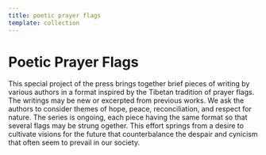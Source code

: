 ```yaml
---
title: poetic prayer flags
template: collection
---
```

# Poetic Prayer Flags

This special project of the press brings together brief pieces of writing by various authors in a format inspired by the Tibetan tradition of prayer flags. The writings may be new or excerpted from previous works. We ask the authors to consider themes of hope, peace, reconciliation, and respect for nature. The series is ongoing, each piece having the same format so that several flags may be strung ogether. This effort springs from a desire to cultivate visions for the future that counterbalance the despair and cynicism that often seem to prevail in our society.